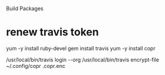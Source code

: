 Build Packages


# renew travis token

yum -y install ruby-devel
gem install travis
yum -y install copr

/usr/local/bin/travis login --org
/usr/local/bin/travis encrypt-file ~/.config/copr .copr.enc

